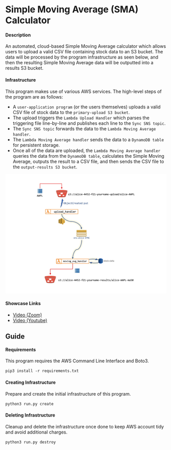 # Simple Moving Average (SMA) Calculator
#### Description
An automated, cloud-based Simple Moving Average calculator which allows users to upload a valid CSV file containing stock data to an S3 bucket. The data will be processed by the program infrastructure as seen below, and then the resulting Simple Moving Average data will be outputted into a results S3 bucket.

#### Infrastructure
This program makes use of various AWS services. The high-level steps of the program are as follows:

* A `user-application program` (or the users themselves) uploads a valid CSV file of stock data to the `primary-upload S3 bucket`.
* The upload triggers the `Lambda Upload Handler` which parses the triggering file line-by-line and publishes each line to the `Sync SNS topic`.
* The `Sync SNS topic` forwards the data to the `Lambda Moving Average handler`.
* The `Lambda Moving Average handler` sends the data to a `DynamoDB table` for persistent storage.
* Once all of the data are uploaded, the `Lambda Moving Average handler` queries the data from the `DynamoDB table`, calculates the Simple Moving Average, outputs the result to a CSV file, and then sends the CSV file to the `output-results S3 bucket`.

![AWS Infrastructure](infrastructure.jpg)

#### Showcase Links
* [Video (Zoom)](https://uno.zoom.us/rec/share/XuukC9u3so3nJBuOW2fNJejxjrZMT21UHjHrwaWYwG71rEVG6OwS-NH-dQVnVtLp.nCd__gqf4iWIuw5O?startTime=1637028938000)
* [Video (Youtube)](https://youtu.be/osPuFVPD03Q)
## Guide
#### Requirements
This program requires the AWS Command Line Interface and Boto3.
```
pip3 install -r requirements.txt
```

#### Creating Infrastructure
Prepare and create the initial infrastructure of this program.
```
python3 run.py create
```

#### Deleting Infrastructure
Cleanup and delete the infrastructure once done to keep AWS account tidy and avoid additional charges.
```
python3 run.py destroy
```
